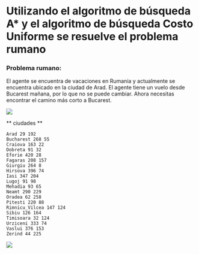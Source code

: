 # Utilizando el algoritmo de búsqueda A* y el algoritmo de búsqueda Costo Uniforme se resuelve el problema rumano

### Problema rumano:

El agente se encuentra de vacaciones en Rumania y actualmente se encuentra ubicado en la ciudad de Arad. El agente tiene un vuelo desde Bucarest mañana, por lo que no se puede cambiar. Ahora necesitas encontrar el camino más corto a Bucarest.

![](https://user-images.githubusercontent.com/45950266/152767984-7035cf3b-0557-4f04-a9c3-0c10e2fec763.png)

** ciudades **

```
Arad 29 192
Bucharest 268 55
Craiova 163 22
Dobreta 91 32
Eforie 420 28
Fagaras 208 157
Giurgiu 264 8
Hirsova 396 74
Iasi 347 204
Lugoj 91 98
Mehadia 93 65
Neamt 290 229
Oradea 62 258
Pitesti 220 88
Rimnicu_Vilcea 147 124
Sibiu 126 164
Timisoara 32 124
Urziceni 333 74
Vaslui 376 153
Zerind 44 225
```
![](./mapa.png)
